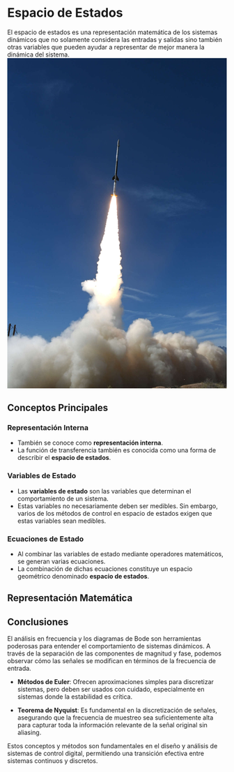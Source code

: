 # Espacio de Estados

El espacio de estados es una representación matemática de los sistemas dinámicos que no solamente considera las entradas y salidas sino también otras variables que pueden ayudar a representar de mejor manera la dinámica del sistema.
![](https://github.com/andres14guevara/apuntes/blob/main/cohete.jpg)
## Conceptos Principales

### Representación Interna
- También se conoce como **representación interna**.
- La función de transferencia también es conocida como una forma de describir el **espacio de estados**.

### Variables de Estado
- Las **variables de estado** son las variables que determinan el comportamiento de un sistema.
- Estas variables no necesariamente deben ser medibles. Sin embargo, varios de los métodos de control en espacio de estados exigen que estas variables sean medibles.

### Ecuaciones de Estado
- Al combinar las variables de estado mediante operadores matemáticos, se generan varias ecuaciones.
- La combinación de dichas ecuaciones constituye un espacio geométrico denominado **espacio de estados**.

## Representación Matemática
## Conclusiones

El análisis en frecuencia y los diagramas de Bode son herramientas poderosas para entender el comportamiento de sistemas dinámicos. A través de la separación de las componentes de magnitud y fase, podemos observar cómo las señales se modifican en términos de la frecuencia de entrada.

- **Métodos de Euler**: Ofrecen aproximaciones simples para discretizar sistemas, pero deben ser usados con cuidado, especialmente en sistemas donde la estabilidad es crítica.

- **Teorema de Nyquist**: Es fundamental en la discretización de señales, asegurando que la frecuencia de muestreo sea suficientemente alta para capturar toda la información relevante de la señal original sin aliasing.

Estos conceptos y métodos son fundamentales en el diseño y análisis de sistemas de control digital, permitiendo una transición efectiva entre sistemas continuos y discretos.
